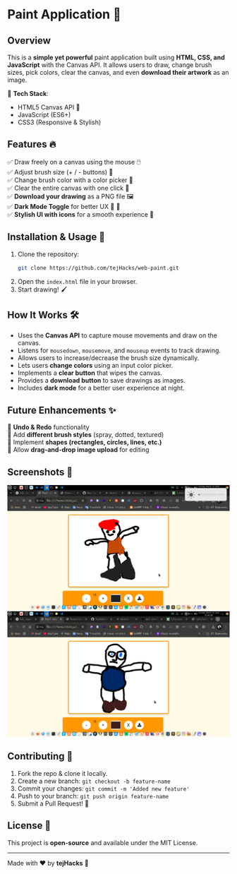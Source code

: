 # Paint Application 🎨

## Overview
This is a **simple yet powerful** paint application built using **HTML, CSS, and JavaScript** with the Canvas API. It allows users to draw, change brush sizes, pick colors, clear the canvas, and even **download their artwork** as an image.

🚀 **Tech Stack**:
- HTML5 Canvas API 🎨
- JavaScript (ES6+)
- CSS3 (Responsive & Stylish)

## Features 🔥
✅ Draw freely on a canvas using the mouse 🖱️  
✅ Adjust brush size (+ / - buttons) 🎨  
✅ Change brush color with a color picker 🎨  
✅ Clear the entire canvas with one click 🧼  
✅ **Download your drawing** as a PNG file 🖼️  
✅ **Dark Mode Toggle** for better UX 🌙 🔆  
✅ **Stylish UI with icons** for a smooth experience 🎨  

## Installation & Usage 🚀
1. Clone the repository:  
   ```sh
   git clone https://github.com/tejHacks/web-paint.git
   ```
2. Open the `index.html` file in your browser.
3. Start drawing! 🖌️

## How It Works 🛠️
- Uses the **Canvas API** to capture mouse movements and draw on the canvas.
- Listens for `mousedown`, `mousemove`, and `mouseup` events to track drawing.
- Allows users to increase/decrease the brush size dynamically.
- Lets users **change colors** using an input color picker.
- Implements a **clear button** that wipes the canvas.
- Provides a **download button** to save drawings as images.
- Includes **dark mode** for a better user experience at night.

## Future Enhancements ✨
🚀 **Undo & Redo** functionality  
🚀 Add **different brush styles** (spray, dotted, textured)  
🚀 Implement **shapes (rectangles, circles, lines, etc.)**  
🚀 Allow **drag-and-drop image upload** for editing  

## Screenshots 📸
![Page](draw.png)
![Alt text](draw_2.png)

## Contributing 🤝
1. Fork the repo & clone it locally.
2. Create a new branch: `git checkout -b feature-name`
3. Commit your changes: `git commit -m 'Added new feature'`
4. Push to your branch: `git push origin feature-name`
5. Submit a Pull Request! 🚀

## License 📜
This project is **open-source** and available under the MIT License.

---

Made with ❤️ by **tejHacks** 🚀

